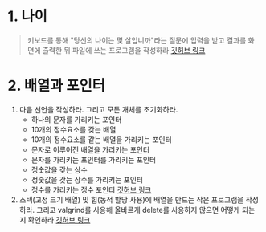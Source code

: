 # 1. 나이
   > 키보드를 통해 "당신의 나이는 몇 살입니까"라는 질문에 입력을 받고 결과를 화면에 출력한 뒤 파일에 쓰는 프로그램을 작성하라 
   > [깃허브 링크](https://github.com/ehrl1225/Modern_CPP_study/blob/main/Chapter1/Chapter1-1.cpp)
# 2. 배열과 포인터
1. 다음 선언을 작성하라. 그리고 모든 개체를 초기화하라.
	- 하나의 문자를 가리키는 포인터
	- 10개의 정수요소를 갖는 배열
	- 10개의 정수요소를 같는 배열을 가리키는 포인터
	- 문자로 이루어진 배열을 가리키는 포인터
	- 문자를 가리키는 포인터를 가리키는 포인터
	- 정숫값을 갖는 상수
	- 정숫값을 갖는 상수를 가리키는 포인터
	- 정수를 가리키는 정수 포인터
 [깃허브 링크](https://github.com/ehrl1225/Modern_CPP_study/blob/main/Chapter1/Chapter1-2-1.cpp)
2. 스택(고정 크기 배열) 및 힙(동적 할당 사용)에 배열을 만드는 작은 프로그램을 작성하라. 그리고 valgrind를 사용해 올바르게 delete를 사용하지 않으면 어떻게 되는지 확인하라
[깃허브 링크](https://github.com/ehrl1225/Modern_CPP_study/blob/main/Chapter1/Chapter1-2-2.cpp)
	

